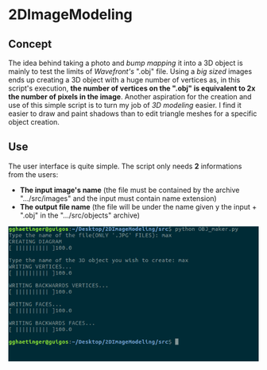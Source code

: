**2DImageModeling**
===============
Concept
---------------
The idea behind taking a photo and *bump mapping* it into a 3D object is mainly to test the limits of *Wavefront's* ".obj" file. Using a *big sized* images ends up creating a 3D object with a huge number of vertices as, in this script's execution, **the number of vertices on the ".obj" is equivalent to 2x the number of pixels in the image**.
Another aspiration for the creation and use of this simple script is to turn my job of *3D modeling* easier. I find it easier to draw and paint shadows than to edit triangle meshes for a specific object creation.

Use
--------------
The user interface is quite simple. The script only needs **2** informations from the users:
* **The input image's name** (the file must be contained by the archive ".../src/images" and the input must contain name extension)
* **The output file name** (the file will be under the name given y the input + ".obj" in the ".../src/objects" archive)

![UI](https://github.com/GuilhermeHaetinger/2DImageModeling/blob/readme-tests/UI_exemple.png "UI")
